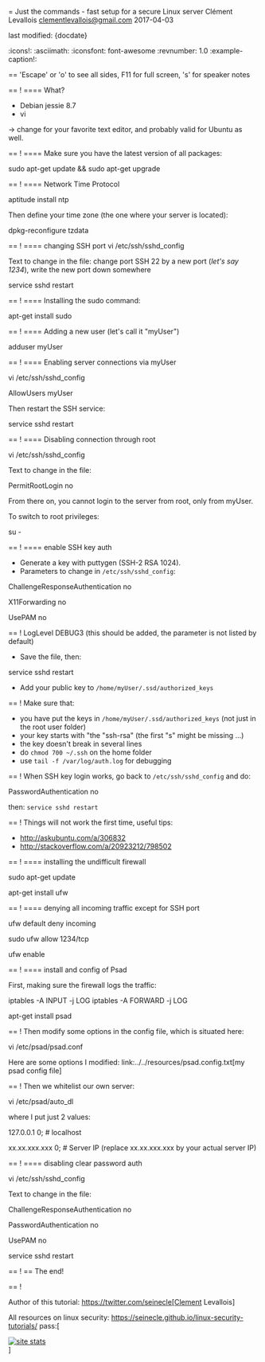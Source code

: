 = Just the commands - fast setup for a secure Linux server
Clément Levallois <clementlevallois@gmail.com>
2017-04-03

last modified: {docdate}

:icons!:
:asciimath:
:iconsfont:   font-awesome
:revnumber: 1.0
:example-caption!:

==  'Escape' or 'o' to see all sides, F11 for full screen, 's' for speaker notes

==  !
==== What?

- Debian jessie 8.7
- vi

-> change for your favorite text editor, and probably valid for Ubuntu as well.

==  !
==== Make sure you have the latest version of all packages:

 sudo apt-get update && sudo apt-get upgrade

==  !
==== Network Time Protocol

 aptitude install ntp

Then define your time zone (the one where your server is located):

 dpkg-reconfigure tzdata

==  !
==== changing SSH port
 vi /etc/ssh/sshd_config

Text to change in the file: change port SSH 22 by a new port (*let's say 1234*), write the new port down somewhere

 service sshd restart

==  !
==== Installing the sudo command:

 apt-get install sudo

==  !
==== Adding a new user (let's call it "myUser")

  adduser myUser

==  !
==== Enabling server connections via myUser

 vi /etc/ssh/sshd_config

AllowUsers myUser

Then restart the SSH service:

  service sshd restart

==  !
====  Disabling connection through root

  vi /etc/ssh/sshd_config

 Text to change in the file:

 PermitRootLogin no

 From there on, you cannot login to the server from root, only from myUser.

To switch to root privileges:

  su -

==  !
==== enable SSH key auth

- Generate a key with puttygen (SSH-2 RSA 1024).
- Parameters to change in `/etc/ssh/sshd_config`:

ChallengeResponseAuthentication no

X11Forwarding no

UsePAM no

==  !
LogLevel DEBUG3 (this should be added, the parameter is not listed by default)

- Save the file, then:

 service sshd restart

- Add your public key to `/home/myUser/.ssd/authorized_keys`

==  !
Make sure that:

- you have put the keys in `/home/myUser/.ssd/authorized_keys` (not just in the root user folder)
- your key starts with "the "ssh-rsa" (the first "s" might be missing ...)
- the key doesn't break in several lines
- do `chmod 700 ~/.ssh` on the home folder
- use  `tail -f /var/log/auth.log` for debugging

==  !
When SSH key login works, go back to `/etc/ssh/sshd_config` and do:

PasswordAuthentication no

then:  `service sshd restart`

==  !
Things will not work the first time, useful tips:

- http://askubuntu.com/a/306832
- http://stackoverflow.com/a/20923212/798502

==  !
==== installing the undifficult firewall

 sudo apt-get update

 apt-get install ufw

==  !
==== denying all incoming traffic except for SSH port

 ufw default deny incoming

 sudo ufw allow 1234/tcp

 ufw enable

==  !
==== install and config of Psad

First, making sure the firewall logs the traffic:

 iptables -A INPUT -j LOG
 iptables -A FORWARD -j LOG

 apt-get install psad

==  !
Then modify some options in the config file, which is situated here:

 vi /etc/psad/psad.conf

Here are some options I modified: link:../../resources/psad.config.txt[my psad config file]

==  !
Then we whitelist our own server:

 vi /etc/psad/auto_dl

where I put just 2 values:

127.0.0.1    0;  # localhost

xx.xx.xxx.xxx    0; # Server IP (replace xx.xx.xxx.xxx by your actual server IP)

==  !
==== disabling clear password auth

 vi /etc/ssh/sshd_config

Text to change in the file:

ChallengeResponseAuthentication no

PasswordAuthentication no

UsePAM no

 service sshd restart

==  !
==  The end!

==  !

Author of this tutorial: https://twitter.com/seinecle[Clement Levallois]

All resources on linux security: https://seinecle.github.io/linux-security-tutorials/
pass:[    <!-- Start of StatCounter Code for Default Guide -->
    <script type="text/javascript">
        var sc_project = 11304288;
        var sc_invisible = 1;
        var sc_security = "11304288";
        var scJsHost = (("https:" == document.location.protocol) ?
            "https://secure." : "http://www.");
        document.write("<sc" + "ript type='text/javascript' src='" +
            scJsHost +
            "statcounter.com/counter/counter.js'></" + "script>");
    </script>
    <noscript><div class="statcounter"><a title="site stats"
    href="http://statcounter.com/" target="_blank"><img
    class="statcounter"
    src="//c.statcounter.com/11304288/0/11304288/1/" alt="site
    stats"></a></div></noscript>
    <!-- End of StatCounter Code for Default Guide -->]
